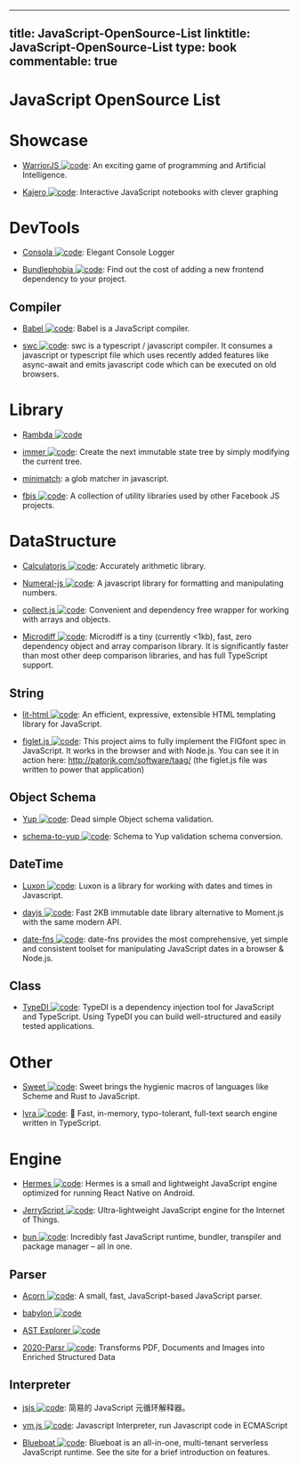 
---
title: JavaScript-OpenSource-List
linktitle: JavaScript-OpenSource-List
type: book
commentable: true
---

# JavaScript OpenSource List

# Showcase

- [WarriorJS ![code](https://martrix-usa.oss-accelerate.aliyuncs.com/logo/code.svg)](https://github.com/olistic/warriorjs): An exciting game of programming and Artificial Intelligence.

- [Kajero ![code](https://martrix-usa.oss-accelerate.aliyuncs.com/logo/code.svg)](https://github.com/JoelOtter/kajero): Interactive JavaScript notebooks with clever graphing

# DevTools

- [Consola ![code](https://martrix-usa.oss-accelerate.aliyuncs.com/logo/code.svg)](https://github.com/nuxt/consola): Elegant Console Logger

- [Bundlephobia ![code](https://martrix-usa.oss-accelerate.aliyuncs.com/logo/code.svg)](https://github.com/pastelsky/bundlephobia): Find out the cost of adding a new frontend dependency to your project.

## Compiler

- [Babel ![code](https://martrix-usa.oss-accelerate.aliyuncs.com/logo/code.svg)](https://babeljs.io/): Babel is a JavaScript compiler.

- [swc ![code](https://martrix-usa.oss-accelerate.aliyuncs.com/logo/code.svg)](https://swc.rs/): swc is a typescript / javascript compiler. It consumes a javascript or typescript file which uses recently added features like async-await and emits javascript code which can be executed on old browsers.

# Library

- [Rambda ![code](https://martrix-usa.oss-accelerate.aliyuncs.com/logo/code.svg)](http://ramdajs.com/0.22.1/index.html)

- [immer ![code](https://martrix-usa.oss-accelerate.aliyuncs.com/logo/code.svg)](https://github.com/mweststrate/immer): Create the next immutable state tree by simply modifying the current tree.

- [minimatch](https://github.com/isaacs/minimatch): a glob matcher in javascript.

- [fbjs ![code](https://martrix-usa.oss-accelerate.aliyuncs.com/logo/code.svg)](https://github.com/facebook/fbjs): A collection of utility libraries used by other Facebook JS projects.

# DataStructure

- [Calculatorjs ![code](https://martrix-usa.oss-accelerate.aliyuncs.com/logo/code.svg)](https://github.com/fzred/calculatorjs): Accurately arithmetic library.

- [Numeral-js ![code](https://martrix-usa.oss-accelerate.aliyuncs.com/logo/code.svg)](https://github.com/adamwdraper/Numeral-js): A javascript library for formatting and manipulating numbers.

- [collect.js ![code](https://martrix-usa.oss-accelerate.aliyuncs.com/logo/code.svg)](https://github.com/ecrmnn/collect.js): Convenient and dependency free wrapper for working with arrays and objects.

- [Microdiff ![code](https://martrix-usa.oss-accelerate.aliyuncs.com/logo/code.svg)](https://github.com/AsyncBanana/microdiff): Microdiff is a tiny (currently <1kb), fast, zero dependency object and array comparison library. It is significantly faster than most other deep comparison libraries, and has full TypeScript support.

## String

- [lit-html ![code](https://martrix-usa.oss-accelerate.aliyuncs.com/logo/code.svg)](https://github.com/Polymer/lit-html): An efficient, expressive, extensible HTML templating library for JavaScript.

- [figlet.js ![code](https://martrix-usa.oss-accelerate.aliyuncs.com/logo/code.svg)](https://github.com/patorjk/figlet.js): This project aims to fully implement the FIGfont spec in JavaScript. It works in the browser and with Node.js. You can see it in action here: http://patorjk.com/software/taag/ (the figlet.js file was written to power that application)

## Object Schema

- [Yup ![code](https://martrix-usa.oss-accelerate.aliyuncs.com/logo/code.svg)](https://github.com/jquense/yup): Dead simple Object schema validation.

- [schema-to-yup ![code](https://martrix-usa.oss-accelerate.aliyuncs.com/logo/code.svg)](https://github.com/kristianmandrup/schema-to-yup): Schema to Yup validation schema conversion.

## DateTime

- [Luxon ![code](https://martrix-usa.oss-accelerate.aliyuncs.com/logo/code.svg)](https://github.com/moment/luxon): Luxon is a library for working with dates and times in Javascript.

- [dayjs ![code](https://martrix-usa.oss-accelerate.aliyuncs.com/logo/code.svg)](https://github.com/xx45/dayjs): Fast 2KB immutable date library alternative to Moment.js with the same modern API.

- [date-fns ![code](https://martrix-usa.oss-accelerate.aliyuncs.com/logo/code.svg)](https://date-fns.org/): date-fns provides the most comprehensive, yet simple and consistent toolset for manipulating JavaScript dates in a browser & Node.js.

## Class

- [TypeDI ![code](https://martrix-usa.oss-accelerate.aliyuncs.com/logo/code.svg)](https://github.com/typestack/typedi): TypeDI is a dependency injection tool for JavaScript and TypeScript. Using TypeDI you can build well-structured and easily tested applications.

# Other

- [Sweet ![code](https://martrix-usa.oss-accelerate.aliyuncs.com/logo/code.svg)](https://www.sweetjs.org/): Sweet brings the hygienic macros of languages like Scheme and Rust to JavaScript.

- [lyra ![code](https://martrix-usa.oss-accelerate.aliyuncs.com/logo/code.svg)](https://github.com/nearform/lyra): 🌌 Fast, in-memory, typo-tolerant, full-text search engine written in TypeScript.

# Engine

- [Hermes ![code](https://martrix-usa.oss-accelerate.aliyuncs.com/logo/code.svg)](https://github.com/facebook/hermes): Hermes is a small and lightweight JavaScript engine optimized for running React Native on Android.

- [JerryScript ![code](https://martrix-usa.oss-accelerate.aliyuncs.com/logo/code.svg)](https://github.com/jerryscript-project/jerryscript): Ultra-lightweight JavaScript engine for the Internet of Things.

- [bun ![code](https://martrix-usa.oss-accelerate.aliyuncs.com/logo/code.svg)](https://github.com/Jarred-Sumner/bun): Incredibly fast JavaScript runtime, bundler, transpiler and package manager – all in one.

## Parser

- [Acorn ![code](https://martrix-usa.oss-accelerate.aliyuncs.com/logo/code.svg)](https://github.com/ternjs/acorn): A small, fast, JavaScript-based JavaScript parser.

- [babylon ![code](https://martrix-usa.oss-accelerate.aliyuncs.com/logo/code.svg)](https://github.com/babel/babylon)

- [AST Explorer ![code](https://martrix-usa.oss-accelerate.aliyuncs.com/logo/code.svg)](https://astexplorer.net/)

- [2020-Parsr ![code](https://martrix-usa.oss-accelerate.aliyuncs.com/logo/code.svg)](https://github.com/axa-group/Parsr): Transforms PDF, Documents and Images into Enriched Structured Data

## Interpreter

- [jsjs ![code](https://martrix-usa.oss-accelerate.aliyuncs.com/logo/code.svg)](https://github.com/bramblex/jsjs): 简易的 JavaScript 元循环解释器。

- [vm.js ![code](https://martrix-usa.oss-accelerate.aliyuncs.com/logo/code.svg)](https://github.com/axetroy/vm.js): Javascript Interpreter, run Javascript code in ECMAScript

- [Blueboat ![code](https://martrix-usa.oss-accelerate.aliyuncs.com/logo/code.svg)](https://github.com/losfair/blueboat): Blueboat is an all-in-one, multi-tenant serverless JavaScript runtime. See the site for a brief introduction on features.

    